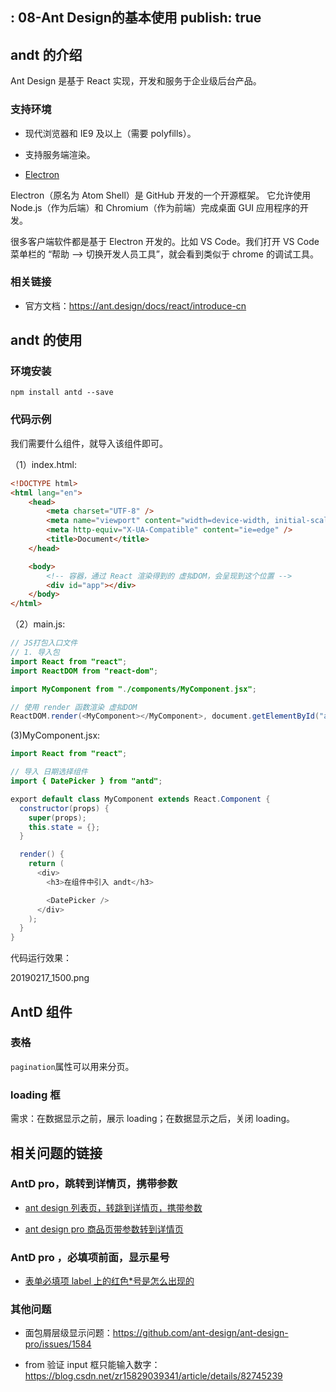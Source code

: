  : 08-Ant Design的基本使用
publish: true
---

## andt 的介绍

Ant Design 是基于 React 实现，开发和服务于企业级后台产品。

### 支持环境

- 现代浏览器和 IE9 及以上（需要 polyfills）。

- 支持服务端渲染。

- [Electron](https://electronjs.org/)

Electron（原名为 Atom Shell）是 GitHub 开发的一个开源框架。 它允许使用 Node.js（作为后端）和 Chromium（作为前端）完成桌面 GUI 应用程序的开发。

很多客户端软件都是基于 Electron 开发的。比如 VS Code。我们打开 VS Code 菜单栏的 “帮助 --> 切换开发人员工具”，就会看到类似于 chrome 的调试工具。

### 相关链接

- 官方文档：<https://ant.design/docs/react/introduce-cn>

## andt 的使用

### 环境安装

```
npm install antd --save
```

### 代码示例

我们需要什么组件，就导入该组件即可。

（1）index.html:

```html
<!DOCTYPE html>
<html lang="en">
	<head>
		<meta charset="UTF-8" />
		<meta name="viewport" content="width=device-width, initial-scale=1.0" />
		<meta http-equiv="X-UA-Compatible" content="ie=edge" />
		<title>Document</title>
	</head>

	<body>
		<!-- 容器，通过 React 渲染得到的 虚拟DOM，会呈现到这个位置 -->
		<div id="app"></div>
	</body>
</html>
```

（2）main.js:

```java
// JS打包入口文件
// 1. 导入包
import React from "react";
import ReactDOM from "react-dom";

import MyComponent from "./components/MyComponent.jsx";

// 使用 render 函数渲染 虚拟DOM
ReactDOM.render(<MyComponent></MyComponent>, document.getElementById("app"));

```

(3)MyComponent.jsx:

```java
import React from "react";

// 导入 日期选择组件
import { DatePicker } from "antd";

export default class MyComponent extends React.Component {
  constructor(props) {
    super(props);
    this.state = {};
  }

  render() {
    return (
      <div>
        <h3>在组件中引入 andt</h3>

        <DatePicker />
      </div>
    );
  }
}

```

代码运行效果：

20190217_1500.png

## AntD 组件

### 表格

`pagination`属性可以用来分页。

### loading 框

需求：在数据显示之前，展示 loading；在数据显示之后，关闭 loading。

## 相关问题的链接

### AntD pro，跳转到详情页，携带参数

- [ant design 列表页，转跳到详情页，携带参数](https://blog.csdn.net/u011613356/article/details/81505883)

- [ant design pro 商品页带参数转到详情页](https://blog.csdn.net/ws995339251/article/details/86771701)

### AntD pro ，必填项前面，显示星号

- [表单必填项 label 上的红色\*号是怎么出现的](https://github.com/ant-design/ant-design-pro/issues/2044)

### 其他问题

- 面包屑层级显示问题：<https://github.com/ant-design/ant-design-pro/issues/1584>

- from 验证 input 框只能输入数字：<https://blog.csdn.net/zr15829039341/article/details/82745239>

